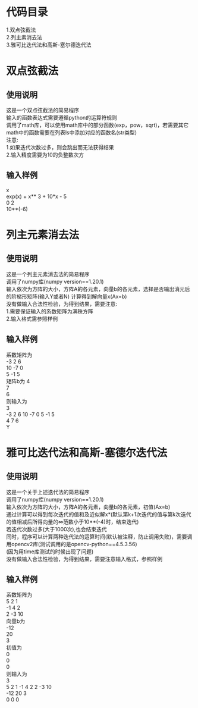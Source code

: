 # 代码目录
1.双点弦截法  
2.列主素消去法  
3.雅可比迭代法和高斯-塞尔德迭代法  
# 双点弦截法
## 使用说明
这是一个双点弦截法的简易程序  
输入的函数表达式需要遵循python的运算符规则  
调用了math库，可以使用math库中的部分函数(exp，pow，sqrt)，若需要其它math中的函数需要在列表ls中添加对应的函数名(str类型)  
注意:  
1.如果迭代次数过多，则会跳出而无法获得结果  
2.输入精度需要为10的负整数次方
## 输入样例
x  
exp(x) + x** 3 + 10*x - 5  
0 2  
10**(-6)  

# 列主元素消去法
## 使用说明
这是一个列主元素消去法的简易程序  
调用了numpy库(numpy version==1.20.1)  
输入依次为方阵的大小，方阵A的各元素，向量b的各元素，选择是否输出消元后的阶梯形矩阵(输入Y或者N)
计算得到解向量x(Ax=b)    
没有做输入合法性检验，为得到结果，需要注意:  
1.需要保证输入的系数矩阵为满秩方阵  
2.输入格式需参照样例
## 输入样例
系数矩阵为  
  -3 2  6  
  10 -7 0  
  5  -1 5  
矩阵b为
  4  
  7  
  6  
则输入为  
3  
-3 2 6 10 -7 0 5 -1 5  
4 7 6  
Y  

# 雅可比迭代法和高斯-塞德尔迭代法
## 使用说明
这是一个关于上述迭代法的简易程序  
调用了numpy库(numpy version==1.20.1)  
输入依次为方阵的大小，方阵A的各元素，向量b的各元素，初值(Ax=b)  
通过计算可以得到每次迭代的值和及近似解x*(默认第k+1次迭代的值与第k次迭代的值相减后所得向量的∞范数小于10**(-4)时，结束迭代)   
若迭代次数过多(大于1000次),也会结束迭代  
同时，程序可以计算两种迭代法的运算时间(默认被注释，防止调用失败)，需要调用opencv2库(测试调用的是opencv-python==4.5.3.56)  
(因为用time库测试的时候出现了问题)  
没有做输入合法性检验，为得到结果，需要注意输入格式，参照样例  
## 输入样例
系数矩阵为  
  5  2  1  
  -1 4  2  
  2  -3 10  
向量b为  
  -12  
  20  
  3  
初值为  
  0  
  0  
  0  
则输入为  
3  
5 2 1 -1 4 2 2 -3 10  
-12 20 3  
0 0 0  
